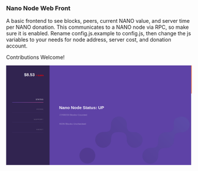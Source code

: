 ### Nano Node Web Front

A basic frontend to see blocks, peers, current NANO value, and server time per NANO donation. This communicates to a NANO node via RPC, so make sure it is enabled. Rename config.js.example to config.js, then change the js variables to your needs for node address, server cost, and donation account.

Contributions Welcome!

![screenshot](screenshot.png)
